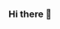 ### Hi there 👋

<!--
**HochiBar/HochiBar** is a ✨ _special_ ✨ repository because its `README.md` (this file) appears on your GitHub profile.

Here are some ideas to get you started:

- 🔭 I’m currently working for [Applifting 🚀](www.applifting.cz)
- 🌱 I’m currently learning to code and git gud using GitHub 🥰
- 👯 I’m looking to collaborate on projects with Applifting like tyntec, DXHeroes, and Superface
- 🤔 I’m looking for help with coding check node.js
- 💬 Ask me about linguistics, psycholinguistics, cognitivism and writing
- 📫 How to reach me: josh.barrera@applifting.cz
- 😄 Pronouns: He/Him/His
- ⚡ Fun fact: The Canary Islands have their flag as emoji by default! 🇮🇨
-->
